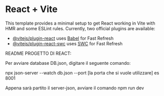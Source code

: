 # React + Vite
This template provides a minimal setup to get React working in Vite with HMR and some ESLint rules.
Currently, two official plugins are available:

- [@vitejs/plugin-react](https://github.com/vitejs/vite-plugin-react/blob/main/packages/plugin-react/README.md) uses [Babel](https://babeljs.io/) for Fast Refresh
- [@vitejs/plugin-react-swc](https://github.com/vitejs/vite-plugin-react-swc) uses [SWC](https://swc.rs/) for Fast Refresh



README PROGETTO DI REACT:  

Per avviare database DB.json, digitare il seguente comando:

npx json-server --watch db.json --port [la porta che si vuole utilizzare] es 8001

Appena sarà partito il server-json, avviare il comando npm run dev
